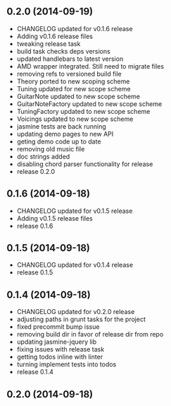 ## 0.2.0 (2014-09-19)

  - CHANGELOG updated for v0.1.6 release
  - Adding v0.1.6 release files
  - tweaking release task
  - build task checks deps versions
  - updated handlebars to latest version
  - AMD wrapper integrated.  Still need to migrate files
  - removing refs to versioned build file
  - Theory ported to new scoping scheme
  - Tuning updated for new scope scheme
  - GuitarNote updated to new scope scheme
  - GuitarNoteFactory updated to new scope scheme
  - TuningFactory updated to new scope scheme
  - Voicings updated to new scope scheme
  - jasmine tests are back running
  - updating demo pages to new API
  - geting demo code up to date
  - removing old music file
  - doc strings added
  - disabling chord parser functionality for release
  - release 0.2.0

## 0.1.6 (2014-09-18)

  - CHANGELOG updated for v0.1.5 release
  - Adding v0.1.5 release files
  - release 0.1.6

## 0.1.5 (2014-09-18)

  - CHANGELOG updated for v0.1.4 release
  - release 0.1.5

## 0.1.4 (2014-09-18)

  - CHANGELOG updated for v0.2.0 release
  - adjusting paths in grunt tasks for the project
  - fixed precommit bump issue
  - removing build dir in favor of release dir from repo
  - updating jasmine-jquery lib
  - fixing issues with release task
  - getting todos inline with linter
  - turning implement tests into todos
  - release 0.1.4

## 0.2.0 (2014-09-18)



